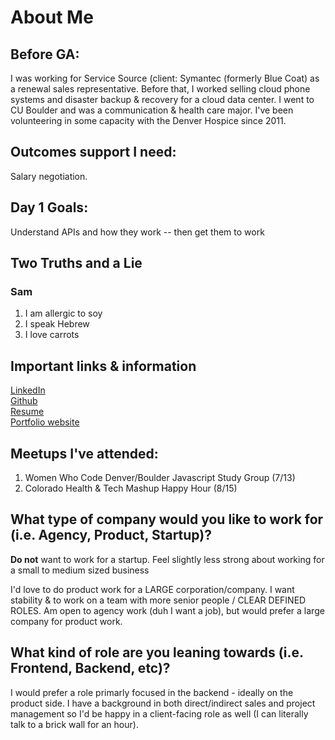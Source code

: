 # About Me

## Before GA:
I was working for Service Source (client: Symantec (formerly Blue Coat) as a renewal sales representative. Before that, I worked selling cloud phone systems and disaster backup & recovery for a cloud data center. I went to CU Boulder and was a communication & health care major. I've been volunteering in some capacity with the Denver Hospice since 2011.

## Outcomes support I need:
Salary negotiation. 

## Day 1 Goals:
Understand APIs and how they work -- then get them to work

## Two Truths and a Lie

### Sam
1. I am allergic to soy
2. I speak Hebrew
3. I love carrots

## Important links & information
[LinkedIn](https://www.linkedin.com/in/samanthaascher/)<br />
[Github](https://github.com/samascher/)<br />
[Resume](SamAscher_Resume.pdf)<br />
[Portfolio website](http://www.samascher.com)<br />

## Meetups I've attended:
1. Women Who Code Denver/Boulder Javascript Study Group (7/13)
2. Colorado Health & Tech Mashup Happy Hour (8/15) 

## What type of company would you like to work for (i.e. Agency, Product, Startup)?
<strong>Do not</strong> want to work for a startup. Feel slightly less strong about working for a small to medium sized business

I'd love to do product work for a LARGE corporation/company. I want stability & to work on a team with more senior people / CLEAR DEFINED ROLES. Am open to agency work (duh I want a job), but would prefer a large company for product work.

## What kind of role are you leaning towards (i.e. Frontend, Backend, etc)?
I would prefer a role primarly focused in the backend - ideally on the product side. I have a background in both direct/indirect sales and project management so I'd be happy in a client-facing role as well (I can literally talk to a brick wall for an hour).
